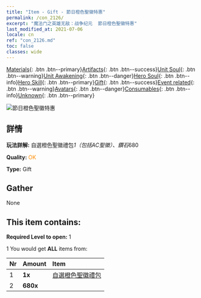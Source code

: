 ```yaml
---
title: "Item - Gift - 節日橙色聖徽特惠"
permalink: /con_2126/
excerpt: "魔法门之英雄无敌：战争纪元  節日橙色聖徽特惠"
last_modified_at: 2021-07-06
locale: cn
ref: "con_2126.md"
toc: false
classes: wide
---
```

 [Materials](/ItemsCN/){: .btn .btn--primary}[Artifacts](/ItemsCN/Artifacts/){: .btn .btn--success}[Unit Soul](/ItemsCN/UnitSoul/){: .btn .btn--warning}[Unit Awakening](/ItemsCN/UnitAwakening/){: .btn .btn--danger}[Hero Soul](/ItemsCN/HeroSoul/){: .btn .btn--info}[Hero Skill](/ItemsCN/HeroSkill/){: .btn .btn--primary}[Gift](/ItemsCN/Gift/){: .btn .btn--success}[Event related](/ItemsCN/Events/){: .btn .btn--warning}[Avatars](/ItemsCN/Avatars/){: .btn .btn--danger}[Consumables](/ItemsCN/Consumables/){: .btn .btn--info}[Unknown](/ItemsCN/Unknown/){: .btn .btn--primary}

 ![節日橙色聖徽特惠](/images/t/i_907416.png)

## 詳情
 **玩法詳解:** 自選橙色聖徽禮包*1（包括AC聖徽）、鑽石*680

 **Quality:** <span style="color: #FF8C00">OK</span>

 **Type:** Gift

## Gather

  None

## This item contains:

 **Required Level to open:** 1

 1 You would get **ALL** items  from:

  | Nr | Amount |     Item    |
  |:---|:-------|:------------|
  | 1 |  **1x** | [自選橙色聖徽禮包](/cn/Items/con_1943/) |  | 
  | 2 |  **680x** | <i class="fas fa-gem"/> |  | 
